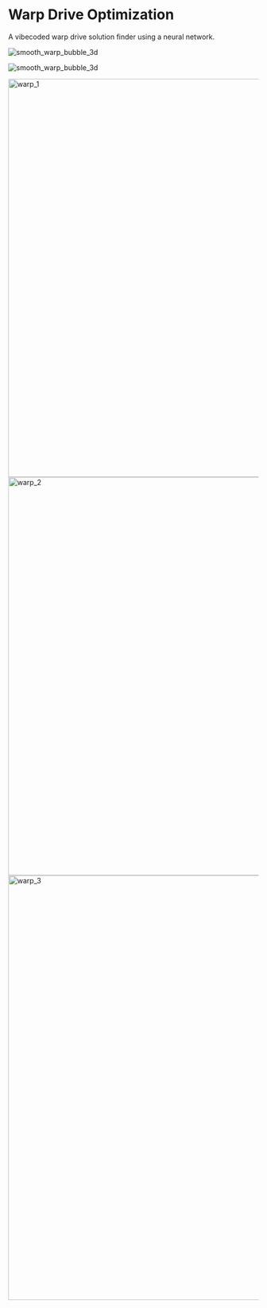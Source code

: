 # Warp Drive Optimization

A vibecoded warp drive solution finder using a neural network.

![smooth_warp_bubble_3d](https://github.com/user-attachments/assets/20c3817f-fae9-4af1-9252-7791ae5666e2)

![smooth_warp_bubble_3d](https://github.com/user-attachments/assets/9bc20764-db41-4f32-897b-fe103ea632cf)

<img width="1200" height="800" alt="warp_1" src="https://github.com/user-attachments/assets/d2e79c60-6a04-4027-9f9c-36f771b3eb62" />

<img width="1200" height="800" alt="warp_2" src="https://github.com/user-attachments/assets/bcd4e0d2-640d-42eb-a4f6-e5edfdcbd17e" />

<img width="1234" height="853" alt="warp_3" src="https://github.com/user-attachments/assets/6d79c362-5c06-4035-8801-2c6db5901871" />

